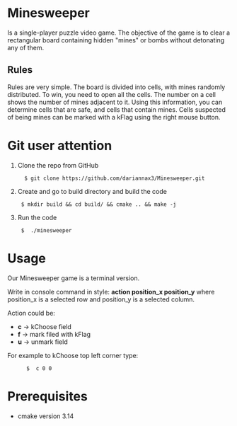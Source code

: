 # Minesweeper
Is a single-player puzzle video game. The objective of the game is to clear a rectangular board containing hidden "mines" 
or bombs without detonating any of them.

 
## Rules
Rules are very simple. The board is divided into cells, with mines randomly distributed. 
To win, you need to open all the cells. The number on a cell shows the number of mines adjacent to it. 
Using this information, you can determine cells that are safe, and cells that contain mines. 
Cells suspected of being mines can be marked with a kFlag using the right mouse button.

# Git user attention
1. Clone the repo from GitHub

         $ git clone https://github.com/dariannax3/Minesweeper.git

2. Create and go to build directory and build the code

        $ mkdir build && cd build/ && cmake .. && make -j
        
3. Run the code
  
        $  ./minesweeper

# Usage
Our Minesweeper game is a terminal version. 

Write in console command in style: **action position_x position_y** where position_x is a selected row and position_y is a selected column.

Action could be:
- **c** -> kChoose field
- **f** -> mark filed with kFlag
- **u** -> unmark field

For example to kChoose top left corner type:  
          
          $  c 0 0
         
# Prerequisites
- cmake version 3.14
